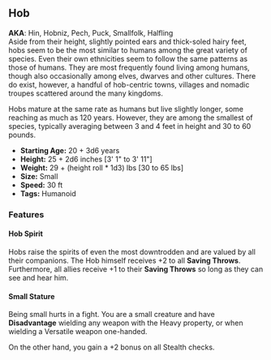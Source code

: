 ## Hob
**AKA**: Hin, Hobniz, Pech, Puck, Smallfolk, Halfling<br/>
Aside from their height, slightly pointed ears and thick-soled hairy feet, hobs seem to be the most similar to humans among the great variety of species.  Even their own ethnicities seem to follow the same patterns as those of humans.  They are most frequently found living among humans, though also occasionally among elves, dwarves and other cultures.  There do exist, however, a handful of hob-centric towns, villages and nomadic troupes scattered around the many kingdoms.

Hobs mature at the same rate as humans but live slightly longer, some reaching as much as 120 years.  However, they are among the smallest of species, typically averaging between 3 and 4 feet in height and 30 to 60 pounds.
- **Starting Age:** 20 + 3d6 years
- **Height:** 25 + 2d6 inches [3' 1" to 3' 11"]
- **Weight:** 29 + (height roll * 1d3) lbs [30 to 65 lbs]
- **Size:** Small
- **Speed:** 30 ft
- **Tags:** Humanoid

### Features
#### Hob Spirit
Hobs raise the spirits of even the most downtrodden and are valued by all their companions. The Hob himself receives +2 to all **Saving Throws**. Furthermore, all allies receive +1 to their **Saving Throws** so long as they can see and hear him.
#### Small Stature
Being small hurts in a fight. You are a small creature and have **Disadvantage** wielding any weapon with the Heavy property, or when wielding a Versatile weapon one-handed.

On the other hand, you gain a +2 bonus on all Stealth checks.
